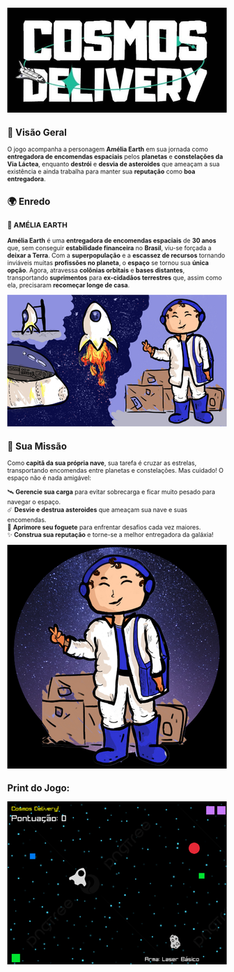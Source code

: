 
![Cosmos Delivery Logo](/readme/cosmos-delivery-logo.jpeg)

## 🌠 Visão Geral  
O jogo acompanha a personagem **Amélia Earth** em sua jornada como **entregadora de encomendas espaciais** pelos **planetas** e **constelações da Via Láctea**, enquanto **destrói** e **desvia de asteroides** que ameaçam a sua existência e ainda trabalha para manter sua **reputação** como **boa entregadora**.  

## 🌍 Enredo  
### 💫 AMÉLIA EARTH  
**Amélia Earth** é uma **entregadora de encomendas espaciais** de **30 anos** que, sem conseguir **estabilidade financeira** no **Brasil**, viu-se forçada a **deixar a Terra**. Com a **superpopulação** e a **escassez de recursos** tornando inviáveis muitas **profissões no planeta**, o **espaço** se tornou sua **única opção**. Agora, atravessa **colônias orbitais** e **bases distantes**, transportando **suprimentos** para **ex-cidadãos terrestres** que, assim como ela, precisaram **recomeçar longe de casa**.  


![Cosmos Delivery Logo](/readme/amelia-2.png)

## 🚀 Sua Missão
Como **capitã da sua própria nave**, sua tarefa é cruzar as estrelas, transportando encomendas entre planetas e constelações. Mas cuidado! O espaço não é nada amigável:

🛰️ **Gerencie sua carga** para evitar sobrecarga e ficar muito pesado para navegar o espaço.  
☄️ **Desvie e destrua asteroides** que ameaçam sua nave e suas encomendas.  
💨 **Aprimore seu foguete** para enfrentar desafios cada vez maiores.  
✨ **Construa sua reputação** e torne-se a melhor entregadora da galáxia!  


![Cosmos Delivery Logo](/readme/amelia.png)


## Print do Jogo:
![Printscreen](/readme/prints/print1.png)
